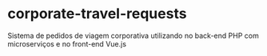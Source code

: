 # corporate-travel-requests
Sistema de pedidos de viagem corporativa utilizando no back-end PHP com microserviços e no front-end Vue.js
